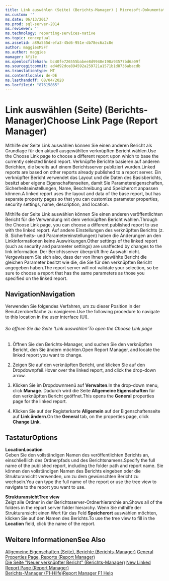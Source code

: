 ```yaml
---
title: Link auswählen (Seite) (Berichts-Manager) | Microsoft-Dokumentation
ms.custom: ''
ms.date: 06/13/2017
ms.prod: sql-server-2014
ms.reviewer: ''
ms.technology: reporting-services-native
ms.topic: conceptual
ms.assetid: a89a555d-efa3-45d6-951e-db78ec6a2c8e
author: maggiesMSFT
ms.author: maggies
manager: kfile
ms.openlocfilehash: bc40fe726555babee8d9940e198a93577bd6a09f
ms.sourcegitcommit: ad4d92dce894592a259721a1571b1d8736abacdb
ms.translationtype: MT
ms.contentlocale: de-DE
ms.lasthandoff: 08/04/2020
ms.locfileid: "87615865"
---
```

# <a name="choose-link-page-report-manager"></a><span data-ttu-id="52b07-102">Link auswählen (Seite) (Berichts-Manager)</span><span class="sxs-lookup"><span data-stu-id="52b07-102">Choose Link Page (Report Manager)</span></span>
  <span data-ttu-id="52b07-103">Mithilfe der Seite Link auswählen können Sie einen anderen Bericht als Grundlage für den aktuell ausgewählten verknüpften Bericht wählen.</span><span class="sxs-lookup"><span data-stu-id="52b07-103">Use the Choose Link page to choose a different report upon which to base the currently selected linked report.</span></span> <span data-ttu-id="52b07-104">Verknüpfte Berichte basieren auf anderen Berichten, die bereits auf einem Berichtsserver publiziert wurden.</span><span class="sxs-lookup"><span data-stu-id="52b07-104">Linked reports are based on other reports already published to a report server.</span></span> <span data-ttu-id="52b07-105">Ein verknüpfter Bericht verwendet das Layout und die Daten des Basisberichts, besitzt aber eigene Eigenschaftenseiten, damit Sie Parametereigenschaften, Sicherheitseinstellungen, Name, Beschreibung und Speicherort anpassen können.</span><span class="sxs-lookup"><span data-stu-id="52b07-105">A linked report uses the layout and data of the base report, but has separate property pages so that you can customize parameter properties, security settings, name, description, and location.</span></span>  
  
 <span data-ttu-id="52b07-106">Mithilfe der Seite Link auswählen können Sie einen anderen veröffentlichten Bericht für die Verwendung mit dem verknüpften Bericht wählen.</span><span class="sxs-lookup"><span data-stu-id="52b07-106">Through the Choose Link page, you can choose a different published report to use with the linked report.</span></span> <span data-ttu-id="52b07-107">Auf andere Einstellungen des verknüpften Berichts (z. B. Sicherheits- und Parametereinstellungen) haben die Änderungen an den Linkinformationen keine Auswirkungen.</span><span class="sxs-lookup"><span data-stu-id="52b07-107">Other settings of the linked report (such as security and parameter settings) are unaffected by changes to the link information.</span></span> <span data-ttu-id="52b07-108">Der Berichtsserver überprüft Ihre Auswahl nicht. Vergewissern Sie sich also, dass der von Ihnen gewählte Bericht die gleichen Parameter besitzt wie die, die Sie für den verknüpften Bericht angegeben haben.</span><span class="sxs-lookup"><span data-stu-id="52b07-108">The report server will not validate your selection, so be sure to choose a report that has the same parameters as those you specified on the linked report.</span></span>  
  
## <a name="navigation"></a><span data-ttu-id="52b07-109">Navigation</span><span class="sxs-lookup"><span data-stu-id="52b07-109">Navigation</span></span>  
 <span data-ttu-id="52b07-110">Verwenden Sie folgendes Verfahren, um zu dieser Position in der Benutzeroberfläche zu navigieren.</span><span class="sxs-lookup"><span data-stu-id="52b07-110">Use the following procedure to navigate to this location in the user interface (UI).</span></span>  
  
###### <a name="to-open-the-choose-link-page"></a><span data-ttu-id="52b07-111">So öffnen Sie die Seite 'Link auswählen'</span><span class="sxs-lookup"><span data-stu-id="52b07-111">To open the Choose Link page</span></span>  
  
1.  <span data-ttu-id="52b07-112">Öffnen Sie den Berichts-Manager, und suchen Sie den verknüpften Bericht, den Sie ändern möchten.</span><span class="sxs-lookup"><span data-stu-id="52b07-112">Open Report Manager, and locate the linked report you want to change.</span></span>  
  
2.  <span data-ttu-id="52b07-113">Zeigen Sie auf den verknüpften Bericht, und klicken Sie auf den Dropdownpfeil.</span><span class="sxs-lookup"><span data-stu-id="52b07-113">Hover over the linked report, and click the drop-down arrow.</span></span>  
  
3.  <span data-ttu-id="52b07-114">Klicken Sie im Dropdownmenü auf **Verwalten**.</span><span class="sxs-lookup"><span data-stu-id="52b07-114">In the drop-down menu, click **Manage**.</span></span> <span data-ttu-id="52b07-115">Dadurch wird die Seite **Allgemeine Eigenschaften** für den verknüpften Bericht geöffnet.</span><span class="sxs-lookup"><span data-stu-id="52b07-115">This opens the **General** properties page for the linked report.</span></span>  
  
4.  <span data-ttu-id="52b07-116">Klicken Sie auf der Registerkarte **Allgemein** auf der Eigenschaftenseite auf **Link ändern**.</span><span class="sxs-lookup"><span data-stu-id="52b07-116">On the **General** tab, on the properties page, click **Change Link**.</span></span>  
  
## <a name="options"></a><span data-ttu-id="52b07-117">Tastatur</span><span class="sxs-lookup"><span data-stu-id="52b07-117">Options</span></span>  
 <span data-ttu-id="52b07-118">**Location**</span><span class="sxs-lookup"><span data-stu-id="52b07-118">**Location**</span></span>  
 <span data-ttu-id="52b07-119">Geben Sie den vollständigen Namen des veröffentlichten Berichts an, einschließlich des Ordnerpfads und des Berichtsnamens.</span><span class="sxs-lookup"><span data-stu-id="52b07-119">Specify the full name of the published report, including the folder path and report name.</span></span> <span data-ttu-id="52b07-120">Sie können den vollständigen Namen des Berichts eingeben oder die Strukturansicht verwenden, um zu dem gewünschten Bericht zu wechseln.</span><span class="sxs-lookup"><span data-stu-id="52b07-120">You can type the full name of the report or use the tree view to navigate to the report you want to use.</span></span>  
  
 <span data-ttu-id="52b07-121">**Strukturansicht**</span><span class="sxs-lookup"><span data-stu-id="52b07-121">**Tree view**</span></span>  
 <span data-ttu-id="52b07-122">Zeigt alle Ordner in der Berichtsserver-Ordnerhierarchie an.</span><span class="sxs-lookup"><span data-stu-id="52b07-122">Shows all of the folders in the report server folder hierarchy.</span></span> <span data-ttu-id="52b07-123">Wenn Sie mithilfe der Strukturansicht einen Wert für das Feld **Speicherort** auswählen möchten, klicken Sie auf den Namen des Berichts.</span><span class="sxs-lookup"><span data-stu-id="52b07-123">To use the tree view to fill in the **Location** field, click the name of the report.</span></span>  
  
## <a name="see-also"></a><span data-ttu-id="52b07-124">Weitere Informationen</span><span class="sxs-lookup"><span data-stu-id="52b07-124">See Also</span></span>  
 <span data-ttu-id="52b07-125">[Allgemeine Eigenschaften (Seite), Berichte &#40;Berichts-Manager&#41;](../../2014/reporting-services/general-properties-page-reports-report-manager.md) </span><span class="sxs-lookup"><span data-stu-id="52b07-125">[General Properties Page, Reports &#40;Report Manager&#41;](../../2014/reporting-services/general-properties-page-reports-report-manager.md) </span></span>  
 <span data-ttu-id="52b07-126">[Die Seite "Neuer verknüpfter Bericht" &#40;Berichts-Manager&#41;](../../2014/reporting-services/new-linked-report-page-report-manager.md) </span><span class="sxs-lookup"><span data-stu-id="52b07-126">[New Linked Report Page &#40;Report Manager&#41;](../../2014/reporting-services/new-linked-report-page-report-manager.md) </span></span>  
 [<span data-ttu-id="52b07-127">Berichts-Manager (F1-Hilfe)</span><span class="sxs-lookup"><span data-stu-id="52b07-127">Report Manager F1 Help</span></span>](../../2014/reporting-services/report-manager-f1-help.md)  
  
  
